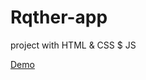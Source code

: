 # Rqther-app
project with HTML &amp; CSS $ JS

<a href="https://tarek-98.github.io/Rqther-app/">Demo</a>
